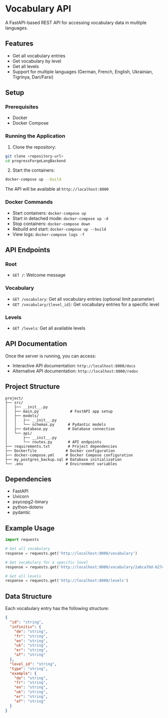 # Vocabulary API

A FastAPI-based REST API for accessing vocabulary data in multiple languages.

## Features

- Get all vocabulary entries
- Get vocabulary by level
- Get all levels
- Support for multiple languages (German, French, English, Ukrainian, Tigrinya, Dari/Farsi)

## Setup

### Prerequisites

- Docker
- Docker Compose

### Running the Application

1. Clone the repository:

```bash
git clone <repository-url>
cd progressForgeLangBackend
```

2. Start the containers:

```bash
docker-compose up --build
```

The API will be available at `http://localhost:8000`

### Docker Commands

- Start containers: `docker-compose up`
- Start in detached mode: `docker-compose up -d`
- Stop containers: `docker-compose down`
- Rebuild and start: `docker-compose up --build`
- View logs: `docker-compose logs -f`

## API Endpoints

### Root

- `GET /`: Welcome message

### Vocabulary

- `GET /vocabulary`: Get all vocabulary entries (optional limit parameter)
- `GET /vocabulary/{level_id}`: Get vocabulary entries for a specific level

### Levels

- `GET /levels`: Get all available levels

## API Documentation

Once the server is running, you can access:

- Interactive API documentation: `http://localhost:8000/docs`
- Alternative API documentation: `http://localhost:8000/redoc`

## Project Structure

```
project/
├── src/
│   ├── __init__.py
│   ├── main.py              # FastAPI app setup
│   ├── models/
│   │   ├── __init__.py
│   │   └── schemas.py      # Pydantic models
│   ├── database.py         # Database connection
│   └── api/
│       ├── __init__.py
│       └── routes.py       # API endpoints
├── requirements.txt        # Project dependencies
├── Dockerfile             # Docker configuration
├── docker-compose.yml     # Docker Compose configuration
├── my_postgres_backup.sql # Database initialization
└── .env                   # Environment variables
```

## Dependencies

- FastAPI
- Uvicorn
- psycopg2-binary
- python-dotenv
- pydantic

## Example Usage

```python
import requests

# Get all vocabulary
response = requests.get('http://localhost:8000/vocabulary')

# Get vocabulary for a specific level
response = requests.get('http://localhost:8000/vocabulary/2a6ca7bd-b274-44d9-aebb-4eb60885908d')

# Get all levels
response = requests.get('http://localhost:8000/levels')
```

## Data Structure

Each vocabulary entry has the following structure:

```json
{
  "id": "string",
  "infinitiv": {
    "de": "string",
    "fr": "string",
    "en": "string",
    "uk": "string",
    "er": "string",
    "af": "string"
  },
  "level_id": "string",
  "type": "string",
  "example": {
    "de": "string",
    "fr": "string",
    "en": "string",
    "uk": "string",
    "er": "string",
    "af": "string"
  }
}
```
